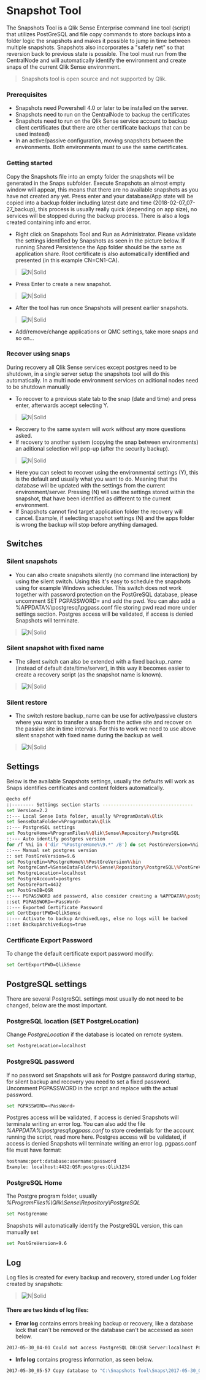 # Snapshot Tool
The Snapshots Tool is a Qlik Sense Enterprise command line tool (script) that utilizes PostGreSQL and file copy commands to store backups into a folder logic the snapshots and makes it possible to jump in time between multiple snapshots. Snapshots also incorporates a "safety net" so that reversion back to previous state is possible. The tool must run from the CentralNode and will automatically identify the environment and create snaps of the current Qlik Sense environment.

> Snapshots tool is open source and not supported by Qlik.

### Prerequisites
- Snapshots need Powershell 4.0 or later to be installed on the server.
- Snapshots need to run on the CentralNode to backup the certificates
- Snapshots need to run on the Qlik Sense service account to backup client certificates (but there are other certificate backups that can be used instead)
- In an active/passive configuration, moving snapshots between the environments. Both environments must to use the same certificates.

### Getting started
Copy the Snapshots file into an empty folder the snapshots will be generated in the Snaps subfolder. Execute Snapshots an almost empty window will appear, this means that there are no available snapshots as you have not created any yet. Press enter and your database/App state will be copied into a backup folder including latest date and time (2018-02-07_07-27_backup), this process is usually really quick (depending on app size), no services will be stopped during the backup process. There is also a logs created containing info and error.

  - Right click on Snapshots Tool and Run as Administrator. Please validate the settings identified by Snapshots as seen in the picture below. If running Shared Persistence the App folder should be the same as application share. Root certificate is also automatically identified and presented (in this example CN=CN1-CA).
> ![N|Solid](https://raw.githubusercontent.com/QlikDeploymentFramework/Snapshots/master/Images/1.png)
- Press Enter to create a new snapshot.
> ![N|Solid](https://raw.githubusercontent.com/QlikDeploymentFramework/Snapshots/master/Images/2.png)
- After the tool has run once Snapshots will present earlier snapshots.
> ![N|Solid](https://raw.githubusercontent.com/QlikDeploymentFramework/Snapshots/master/Images/3.png)
- Add/remove/change applications or QMC settings, take more snaps and so on... 
### Recover using snaps
During recovery all Qlik Sense services except postgres need to be shutdown, in a single server setup the snapshots tool will do this automatically. In a multi node environment services on aditional nodes need to be shutdown manually
- To recover to a previous state tab to the snap (date and time) and press enter, afterwards accept selecting Y.
> ![N|Solid](https://raw.githubusercontent.com/QlikDeploymentFramework/Snapshots/master/Images/4.png)
- Recovery to the same system will work without any more questions asked.
- If recovery to another system (copying the snap between environments) an aditional selection will pop-up (after the security backup). 
> ![N|Solid](https://raw.githubusercontent.com/QlikDeploymentFramework/Snapshots/master/Images/5.png)
- Here you can select to recover using the environmental settings (Y), this is the default and usually what you want to do. Meaning that the database will be updated with the settings from the current environment/server. Pressing (N) will use the settings stored within the snapshot, that have been identified as different to the current environment.
- If Snapshots cannot find target application folder the recovery will cancel. Example, if selecting snapshot settings (N) and the apps folder is wrong the backup will stop before anything damaged.

## Switches
### Silent snapshots
- You can also create snapshots silently (no command line interaction) by using the silent switch. Using this it's easy to schedule the snapshots using for example Windows scheduler. This switch does not work together with password protection on the PostGreSQL database, please uncomment SET PGPASSWORD=<PassWord> and add the pwd. You can also add a %APPDATA%\postgresql\pgpass.conf file storing pwd read more under settings section. Postgres access will be validated, if access is denied Snapshots will terminate.
> ![N|Solid](https://raw.githubusercontent.com/QlikDeploymentFramework/Snapshots/master/Images/6.png)
### Silent snapshot with fixed name
- The silent switch can also be extended with a fixed backup_name (instead of default date/time/server), in this way it becomes easier to create a recovery script (as the snapshot name is known).
> ![N|Solid](https://raw.githubusercontent.com/QlikDeploymentFramework/Snapshots/master/Images/7.png)

### Silent restore
- The switch restore backup_name can be use for active/passive clusters where you want to transfer a snap from the active site and recover on the passive site in time intervals. For this to work we need to use above silent snapshot with fixed name during the backup as well.
 > ![N|Solid](https://raw.githubusercontent.com/QlikDeploymentFramework/Snapshots/master/Images/8.png)
## Settings
Below is the available Snapshots settings, usually the defaults will work as Snaps identifies certificates and content folders automatically.
```sh
@echo off
::-------- Settings section starts ---------------------------------
set Version=2.2
::--- Local Sense Data folder, usually %ProgramData%\Qlik
set SenseDataFolder=%ProgramData%\Qlik
::--- PostgreSQL settings
set PostgreHome=%ProgramFiles%\Qlik\Sense\Repository\PostgreSQL
::--- Auto identify postgres version
for /f %%i in ('dir "%PostgreHome%\9.*" /B') do set PostGreVersion=%%i
::--- Manual set postgres version
:: set PostGreVersion=9.6
set PostgreBin=%PostgreHome%\%PostGreVersion%\bin
set PostgreConf=%SenseDataFolder%\Sense\Repository\PostgreSQL\%PostGreVersion%
set PostgreLocation=localhost
set PostgreAccount=postgres
set PostGrePort=4432
set PostGreDB=QSR
::--- PGPASSWORD add password, also consider creating a %APPDATA%\postgresql\pgpass.conf file
::set PGPASSWORD=<PassWord>
::--- Exported Certificate Password
set CertExportPWD=QlikSense
::--- Activate to backup ArchivedLogs, else no logs will be backed
::set BackupArchivedLogs=true
```
### Certificate Export Password
To change the default certificate export password modify: 
```sh
set CertExportPWD=QlikSense
```
## PostgreSQL settings
There are several PostgreSQL settings most usually do not need to be changed, below are the most important.

### PostgreSQL location (SET PostgreLocation)
Change *PostgreLocation* if the database is located on remote system.
```sh
set PostgreLocation=localhost 
```
### PostgreSQL password
If no password set Snapshots will ask for Postgre password during startup, for silent backup and recovery you need to set a fixed password.
Uncomment PGPASSWORD in the script and replace <PassWord> with the actual password. 
```sh
set PGPASSWORD=<PassWord>
```
Postgres access will be validated, if access is denied Snapshots will terminate writing an error log.
You can also add the file *%APPDATA%\postgresql\pgpass.conf* to store credentials for the account running the script, read more here. Postgres access will be validated, if access is denied Snapshots will terminate writing an error log. pgpass.conf file must have format: 
```sh
hostname:port:database:username:password
Example: localhost:4432:QSR:postgres:Qlik1234
```
### PostgreSQL Home
The Postgre program folder, usually *%ProgramFiles%\Qlik\Sense\Repository\PostgreSQL* 
```sh
set PostgreHome
``` 
Snapshots will automatically identify the PostgreSQL version, this can manually set
```sh
set PostGreVersion=9.6
``` 
## Log
Log files is created for every backup and recovery, stored under Log folder created by snapshots:
>  ![N|Solid](https://raw.githubusercontent.com/QlikDeploymentFramework/Snapshots/master/Images/9.png)
#### There are two kinds of log files:
- **Error log** contains errors breaking backup or recovery, like a database lock that can't be removed or the database can't be accessed as seen below.
```sh
2017-05-30_04-01 Could not access PostgreSQL DB:QSR Server:localhost Port:4432 Account:postgres
```
-  **Info log** contains progress information, as seen below.
```sh 2017-05-30_05-57 Backup content from: "\\CENTRALNODE\QlikShare\Apps" "\\CENTRALNODE\QlikShare\StaticContent" "\\CENTRALNODE\QlikShare\CustomData" 
2017-05-30_05-57 Copy database to "C:\Snapshots Tool\Snaps\2017-05-30_05-56_CENTRALNODE\QSR_backup.tar"
```
